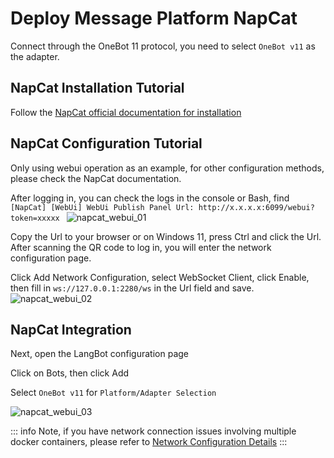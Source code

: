 # Deploy Message Platform NapCat

Connect through the OneBot 11 protocol, you need to select ``OneBot v11`` as the adapter.

## NapCat Installation Tutorial

Follow the [NapCat official documentation for installation](https://napcat.napneko.icu/guide/start-install)

## NapCat Configuration Tutorial

Only using webui operation as an example, for other configuration methods, please check the NapCat documentation.

After logging in, you can check the logs in the console or Bash, find `[NapCat] [WebUi] WebUi Publish Panel Url: http://x.x.x.x:6099/webui?token=xxxxx `
![napcat_webui_01](/assets/image/zh/deploy/bots/qq/onebot/napcat/napcat_webui_01.png)

Copy the Url to your browser or on Windows 11, press Ctrl and click the Url. After scanning the QR code to log in, you will enter the network configuration page.

Click Add Network Configuration, select WebSocket Client, click Enable, then fill in `ws://127.0.0.1:2280/ws` in the Url field and save.
![napcat_webui_02](/assets/image/zh/deploy/bots/qq/onebot/napcat/napcat_webui_02.png)

## NapCat Integration

Next, open the LangBot configuration page

Click on Bots, then click Add

Select `OneBot v11` for `Platform/Adapter Selection`

![napcat_webui_03](/assets/image/zh/deploy/bots/qq/onebot/napcat/napcat_webui_03.png)

::: info
Note, if you have network connection issues involving multiple docker containers, please refer to [Network Configuration Details](/en/workshop/network-details)
:::
